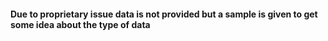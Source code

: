 #### Due to proprietary issue data is not provided but a sample is given to get some idea about the type of data





